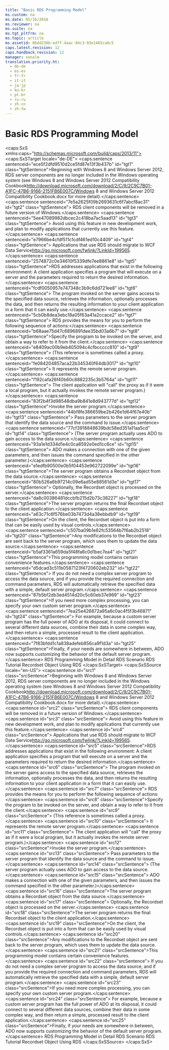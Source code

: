 ```yaml
---
title: "Basic RDS Programming Model"
ms.custom: na
ms.date: 05/16/2016
ms.reviewer: na
ms.suite: na
ms.tgt_pltfrm: na
ms.topic: article
ms.assetid: 0bdd236b-edff-4aac-94c3-93e1465ca6c5
caps.latest.revision: 12
caps.handback.revision: 12
manager: sonalm
translation.priority.ht: 
  - de-de
  - es-es
  - fr-fr
  - it-it
  - ja-jp
  - ko-kr
  - pt-br
  - ru-ru
  - zh-cn
  - zh-tw
---
```

# Basic RDS Programming Model
<?xml version="1.0" encoding="utf-8"?>
<caps:SxS xmlns:caps="http://schemas.microsoft.com/build/caps/2013/11">
  <caps:SxSTarget locale="de-DE">
    <developerConceptualDocument xsi:schemaLocation="http://ddue.schemas.microsoft.com/authoring/2003/5 http://dduestorage.blob.core.windows.net/ddueschema/developer.xsd" xmlns="http://ddue.schemas.microsoft.com/authoring/2003/5" xmlns:xlink="http://www.w3.org/1999/xlink" xmlns:xsi="http://www.w3.org/2001/XMLSchema-instance">
      <introduction>
        <alert class="important">
          <para>
            <caps:sentence sentenceid="ece5f2dfd9510d2ce5fd87e13f3b437b" id="tgt1" class="tgtSentence">Beginning with Windows 8 and Windows Server 2012, RDS server components are no longer included in the Windows operating system (see Windows 8 and <externalLink><linkText>Windows Server 2012 Compatibility Cookbook</linkText><linkUri>http://download.microsoft.com/download/2/C/9/2C9C7B01-A1FC-47B6-9166-2151FB6E007C/Windows 8 and Windows Server 2012 Compatibility Cookbook.docx</linkUri></externalLink> for more detail).</caps:sentence>
            <caps:sentence sentenceid="7e5a2625f09b2693631c6f7abcf8ac31" id="tgt2" class="tgtSentence"> RDS client components will be removed in a future version of Windows.</caps:sentence>
            <caps:sentence sentenceid="5ee47089982dbcec2c418ba7ac5aad13" id="tgt3" class="tgtSentence"> Avoid using this feature in new development work, and plan to modify applications that currently use this feature.</caps:sentence>
            <caps:sentence sentenceid="e7966be4cfdf511c1cdf461ed10c4409" id="tgt4" class="tgtSentence"> Applications that use RDS should migrate to <externalLink><linkText>WCF Data Service</linkText><linkUri>http://go.microsoft.com/fwlink/?LinkId=199565</linkUri></externalLink>.</caps:sentence>
          </para>
        </alert>
        <para>
          <caps:sentence sentenceid="2574872c0e34610f5339dfe7ee8861e8" id="tgt5" class="tgtSentence">RDS addresses applications that exist in the following environment: A client application specifies a program that will execute on a server and the parameters required to return the desired information.</caps:sentence>
          <caps:sentence sentenceid="fcdf0050957e747348c3b9c6dd721ee8" id="tgt6" class="tgtSentence"> The program invoked on the server gains access to the specified data source, retrieves the information, optionally processes the data, and then returns the resulting information to your client application in a form that it can easily use.</caps:sentence>
          <caps:sentence sentenceid="5cb0b8dea3ebc18a05f63a41a2ccace2" id="tgt7" class="tgtSentence"> RDS provides the means for you to perform the following sequence of actions:</caps:sentence>
        </para>
        <list class="bullet">
          <listItem>
            <para>
              <caps:sentence sentenceid="b68aae75d47c6896891dee35bd03a6b7" id="tgt8" class="tgtSentence">Specify the program to be invoked on the server, and obtain a way to refer to it from the client.</caps:sentence>
              <caps:sentence sentenceid="e8409ac00b9eb405094c4cfbccccc810" id="tgt9" class="tgtSentence"> (This reference is sometimes called a <legacyItalic>proxy</legacyItalic>.</caps:sentence>
              <caps:sentence sentenceid="fe084204857aca22b345340f64db3017" id="tgt10" class="tgtSentence"> It represents the remote server program.</caps:sentence>
              <caps:sentence sentenceid="f192cafa26f40b60c8882235c3b5764a" id="tgt11" class="tgtSentence"> The client application will "call" the proxy as if it were a local program, but it actually invokes the remote server program.)</caps:sentence>
            </para>
          </listItem>
          <listItem>
            <para>
              <caps:sentence sentenceid="83f2b4f3d98548dba9b841e8d943777d" id="tgt12" class="tgtSentence">Invoke the server program.</caps:sentence>
              <caps:sentence sentenceid="44bf8fe386659be2b426e1d64f67e40b" id="tgt13" class="tgtSentence"> Pass parameters to the server program that identify the data source and the command to issue.</caps:sentence>
              <caps:sentence sentenceid="77cf3918848639bdc58ed351a11aa5cd" id="tgt14" class="tgtSentence"> (The server program actually uses ADO to gain access to the data source.</caps:sentence>
              <caps:sentence sentenceid="93a1e1d334d1e4c0ca8592e0ed1cc6ce" id="tgt15" class="tgtSentence"> ADO makes a connection with one of the given parameters, and then issues the command specified in the other parameter.)</caps:sentence>
            </para>
          </listItem>
          <listItem>
            <para>
              <caps:sentence sentenceid="e1edfb90500e0b5f04453e962722099e" id="tgt16" class="tgtSentence">The server program obtains a <legacyLink xlink:href="ede1415f-c3df-4cc5-a05b-2576b2b84b60">Recordset</legacyLink> object from the data source.</caps:sentence>
              <caps:sentence sentenceid="80b526a6b97214c09e6ad55e88561d3e" id="tgt17" class="tgtSentence"> Optionally, the <legacyBold>Recordset</legacyBold> object is processed on the server.</caps:sentence>
            </para>
          </listItem>
          <listItem>
            <para>
              <caps:sentence sentenceid="da8c00386481dccbfb215d2b73c38227" id="tgt18" class="tgtSentence">The server program returns the final <legacyBold>Recordset</legacyBold> object to the client application.</caps:sentence>
            </para>
          </listItem>
          <listItem>
            <para>
              <caps:sentence sentenceid="a63c71c6f576be03b7473d4a38ebbdb9" id="tgt19" class="tgtSentence">On the client, the <legacyBold>Recordset</legacyBold> object is put into a form that can be easily used by visual controls.</caps:sentence>
            </para>
          </listItem>
          <listItem>
            <para>
              <caps:sentence sentenceid="c507ba09b1e82fc53564b7f6ab2b2518" id="tgt20" class="tgtSentence">Any modifications to the <legacyBold>Recordset</legacyBold> object are sent back to the server program, which uses them to update the data source.</caps:sentence>
            </para>
          </listItem>
        </list>
        <para>
          <caps:sentence sentenceid="b5af3361a659da5f48fa6c0d1bec7ea4" id="tgt21" class="tgtSentence">This programming model contains certain convenience features.</caps:sentence>
          <caps:sentence sentenceid="d5dcad3c511b0587123f4720602eb232" id="tgt22" class="tgtSentence"> If you do not need a complex server program to access the data source, and if you provide the required connection and command parameters, RDS will automatically retrieve the specified data with a simple, default server program.</caps:sentence>
        </para>
        <para>
          <caps:sentence sentenceid="87b5bf2db3ed4514d20c5c60eb37e969" id="tgt23" class="tgtSentence">If you need more complex processing, you can specify your own custom server program.</caps:sentence>
          <caps:sentence sentenceid="7ea25e426872a95a6c0ac4f5f3b46871" id="tgt24" class="tgtSentence"> For example, because a custom server program has the full power of ADO at its disposal, it could connect to several different data sources, combine their data in some complex way, and then return a simple, processed result to the client application.</caps:sentence>
        </para>
        <para>
          <caps:sentence sentenceid="7f83bfdd1c1a838adefeb856ca9f1d3a" id="tgt25" class="tgtSentence">Finally, if your needs are somewhere in between, ADO now supports customizing the behavior of the default server program.</caps:sentence>
        </para>
      </introduction>
      <relatedTopics>
        <link xlink:href="3e57af8d-519b-4467-a0bd-af468534cefd">RDS Programming Model in Detail</link>
        <link xlink:href="a7dcad87-aaf0-4b02-9660-472f8469761c">RDS Scenario</link>
        <link xlink:href="6e3305a0-7bc7-40d1-9122-235c15d23ab2">RDS Tutorial</link>
        <link xlink:href="ede1415f-c3df-4cc5-a05b-2576b2b84b60">Recordset Object</link>
        <link xlink:href="b8ac3739-05d3-4818-8201-a763795fb8b4">Using RDS</link>
      </relatedTopics>
    </developerConceptualDocument>
  </caps:SxSTarget>
  <caps:SxSSource locale="en-US">
    <developerConceptualDocument xsi:schemaLocation="http://ddue.schemas.microsoft.com/authoring/2003/5 http://dduestorage.blob.core.windows.net/ddueschema/developer.xsd" xmlns="http://ddue.schemas.microsoft.com/authoring/2003/5" xmlns:xlink="http://www.w3.org/1999/xlink" xmlns:xsi="http://www.w3.org/2001/XMLSchema-instance">
      <introduction>
        <alert class="important">
          <para>
            <caps:sentence id="src1" class="srcSentence">Beginning with Windows 8 and Windows Server 2012, RDS server components are no longer included in the Windows operating system (see Windows 8 and <externalLink><linkText>Windows Server 2012 Compatibility Cookbook</linkText><linkUri>http://download.microsoft.com/download/2/C/9/2C9C7B01-A1FC-47B6-9166-2151FB6E007C/Windows 8 and Windows Server 2012 Compatibility Cookbook.docx</linkUri></externalLink> for more detail).</caps:sentence>
            <caps:sentence id="src2" class="srcSentence"> RDS client components will be removed in a future version of Windows.</caps:sentence>
            <caps:sentence id="src3" class="srcSentence"> Avoid using this feature in new development work, and plan to modify applications that currently use this feature.</caps:sentence>
            <caps:sentence id="src4" class="srcSentence"> Applications that use RDS should migrate to <externalLink><linkText>WCF Data Service</linkText><linkUri>http://go.microsoft.com/fwlink/?LinkId=199565</linkUri></externalLink>.</caps:sentence>
          </para>
        </alert>
        <para>
          <caps:sentence id="src5" class="srcSentence">RDS addresses applications that exist in the following environment: A client application specifies a program that will execute on a server and the parameters required to return the desired information.</caps:sentence>
          <caps:sentence id="src6" class="srcSentence"> The program invoked on the server gains access to the specified data source, retrieves the information, optionally processes the data, and then returns the resulting information to your client application in a form that it can easily use.</caps:sentence>
          <caps:sentence id="src7" class="srcSentence"> RDS provides the means for you to perform the following sequence of actions:</caps:sentence>
        </para>
        <list class="bullet">
          <listItem>
            <para>
              <caps:sentence id="src8" class="srcSentence">Specify the program to be invoked on the server, and obtain a way to refer to it from the client.</caps:sentence>
              <caps:sentence id="src9" class="srcSentence"> (This reference is sometimes called a <legacyItalic>proxy</legacyItalic>.</caps:sentence>
              <caps:sentence id="src10" class="srcSentence"> It represents the remote server program.</caps:sentence>
              <caps:sentence id="src11" class="srcSentence"> The client application will "call" the proxy as if it were a local program, but it actually invokes the remote server program.)</caps:sentence>
            </para>
          </listItem>
          <listItem>
            <para>
              <caps:sentence id="src12" class="srcSentence">Invoke the server program.</caps:sentence>
              <caps:sentence id="src13" class="srcSentence"> Pass parameters to the server program that identify the data source and the command to issue.</caps:sentence>
              <caps:sentence id="src14" class="srcSentence"> (The server program actually uses ADO to gain access to the data source.</caps:sentence>
              <caps:sentence id="src15" class="srcSentence"> ADO makes a connection with one of the given parameters, and then issues the command specified in the other parameter.)</caps:sentence>
            </para>
          </listItem>
          <listItem>
            <para>
              <caps:sentence id="src16" class="srcSentence">The server program obtains a <legacyLink xlink:href="ede1415f-c3df-4cc5-a05b-2576b2b84b60">Recordset</legacyLink> object from the data source.</caps:sentence>
              <caps:sentence id="src17" class="srcSentence"> Optionally, the <legacyBold>Recordset</legacyBold> object is processed on the server.</caps:sentence>
            </para>
          </listItem>
          <listItem>
            <para>
              <caps:sentence id="src18" class="srcSentence">The server program returns the final <legacyBold>Recordset</legacyBold> object to the client application.</caps:sentence>
            </para>
          </listItem>
          <listItem>
            <para>
              <caps:sentence id="src19" class="srcSentence">On the client, the <legacyBold>Recordset</legacyBold> object is put into a form that can be easily used by visual controls.</caps:sentence>
            </para>
          </listItem>
          <listItem>
            <para>
              <caps:sentence id="src20" class="srcSentence">Any modifications to the <legacyBold>Recordset</legacyBold> object are sent back to the server program, which uses them to update the data source.</caps:sentence>
            </para>
          </listItem>
        </list>
        <para>
          <caps:sentence id="src21" class="srcSentence">This programming model contains certain convenience features.</caps:sentence>
          <caps:sentence id="src22" class="srcSentence"> If you do not need a complex server program to access the data source, and if you provide the required connection and command parameters, RDS will automatically retrieve the specified data with a simple, default server program.</caps:sentence>
        </para>
        <para>
          <caps:sentence id="src23" class="srcSentence">If you need more complex processing, you can specify your own custom server program.</caps:sentence>
          <caps:sentence id="src24" class="srcSentence"> For example, because a custom server program has the full power of ADO at its disposal, it could connect to several different data sources, combine their data in some complex way, and then return a simple, processed result to the client application.</caps:sentence>
        </para>
        <para>
          <caps:sentence id="src25" class="srcSentence">Finally, if your needs are somewhere in between, ADO now supports customizing the behavior of the default server program.</caps:sentence>
        </para>
      </introduction>
      <relatedTopics>
        <link xlink:href="3e57af8d-519b-4467-a0bd-af468534cefd">RDS Programming Model in Detail</link>
        <link xlink:href="a7dcad87-aaf0-4b02-9660-472f8469761c">RDS Scenario</link>
        <link xlink:href="6e3305a0-7bc7-40d1-9122-235c15d23ab2">RDS Tutorial</link>
        <link xlink:href="ede1415f-c3df-4cc5-a05b-2576b2b84b60">Recordset Object</link>
        <link xlink:href="b8ac3739-05d3-4818-8201-a763795fb8b4">Using RDS</link>
      </relatedTopics>
    </developerConceptualDocument>
  </caps:SxSSource>
</caps:SxS>